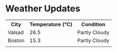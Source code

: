 # Weather Updates

<!-- WEATHER-UPDATE-START -->
<table><tr><th>City</th><th>Temperature (°C)</th><th>Condition</th></tr><tr><td>Valsad</td><td>26.5</td><td>Partly Cloudy</td></tr><tr><td>Boston</td><td>15.3</td><td>Partly Cloudy</td></tr><tr><td></td><td></td><td></td></tr></table>
<!-- WEATHER-UPDATE-END -->
